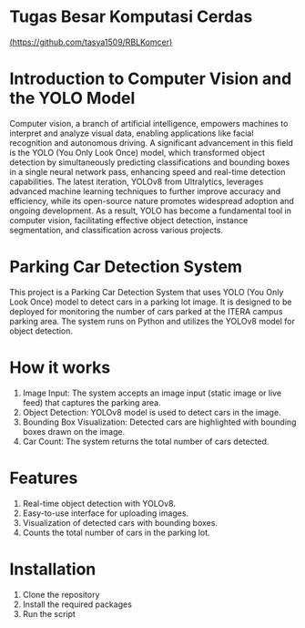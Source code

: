 # Tugas Besar Komputasi Cerdas
[(https://github.com/tasya1509/RBLKomcer)](https://rblkomcer-immxsacfjbrb62h46dgrpm.streamlit.app/)

# Introduction to Computer Vision and the YOLO Model
Computer vision, a branch of artificial intelligence, empowers machines to interpret and analyze visual data, enabling applications like facial recognition and autonomous driving. A significant advancement in this field is the YOLO (You Only Look Once) model, which transformed object detection by simultaneously predicting classifications and bounding boxes in a single neural network pass, enhancing speed and real-time detection capabilities. The latest iteration, YOLOv8 from Ultralytics, leverages advanced machine learning techniques to further improve accuracy and efficiency, while its open-source nature promotes widespread adoption and ongoing development. As a result, YOLO has become a fundamental tool in computer vision, facilitating effective object detection, instance segmentation, and classification across various projects.

# Parking Car Detection System
This project is a Parking Car Detection System that uses YOLO (You Only Look Once) model to detect cars in a parking lot image. It is designed to be deployed for monitoring the number of cars parked at the ITERA campus parking area. The system runs on Python and utilizes the YOLOv8 model for object detection.

# How it works
1. Image Input: The system accepts an image input (static image or live feed) that captures the parking area.
2. Object Detection: YOLOv8 model is used to detect cars in the image.
3. Bounding Box Visualization: Detected cars are highlighted with bounding boxes drawn on the image.
4. Car Count: The system returns the total number of cars detected.

# Features
1. Real-time object detection with YOLOv8.
2. Easy-to-use interface for uploading images.
3. Visualization of detected cars with bounding boxes.
4. Counts the total number of cars in the parking lot.

# Installation
1. Clone the repository
2. Install the required packages
3. Run the script
